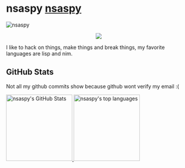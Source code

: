 # nsaspy [nsaspy](https://lost-rob0t.github.io/) 
<!-- <img src="wave.gif" width="24px"> -->
![nsaspy](banner.png)

<p align="center">
    <a href="https://lost-rob0t.github.io/"><img src="https://img.shields.io/badge/-Blog-2D2B55?style=flat-square&logo=RSS&logoColor=white"/></a>
</p>

I like to hack on things, make things and break things, my favorite languages are lisp and nim.

## GitHub Stats
Not all my github commits show because github wont verify my email :(

<a href="https://github.com/jasontaylordev">
  <img height="180em" src="https://github-readme-stats.vercel.app/api?username=lost-rob0t&show_icons=true&theme=synthwave&count_private=true" alt="nsaspy's GitHub Stats" />
  <img height="180em" src="https://github-readme-stats.vercel.app/api/top-langs/?username=lost-rob0t&theme=synthwave&layout=compact" 
    alt="nsaspy's top languages" />
</a>
